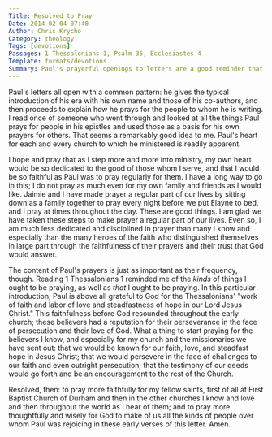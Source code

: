 ```yaml
---
Title: Resolved to Pray
Date: 2014-02-04 07:40
Author: Chris Krycho
Category: theology
Tags: [devotions]
Passages: 1 Thessalonians 1, Psalm 35, Ecclesiastes 4
Template: formats/devotions
Summary: Paul's prayerful openings to letters are a good reminder that I ought to pray more and of how I ought to pray.
---
```


Paul's letters all open with a common pattern: he gives the typical introduction
of his era with his own name and those of his co-authors, and then proceeds to
explain how he prays for the people to whom he is writing. I read once of
someone who went through and looked at all the things Paul prays for people in
his epistles and used those as a basis for his own prayers for others. That
seems a remarkably good idea to me. Paul's heart for each and every church to
which he ministered is readily apparent.

I hope and pray that as I step more and more into ministry, my own heart would
be so dedicated to the good of those whom I serve, and that I would be so
faithful as Paul was to pray regularly for them. I have a long way to go in
this; I do not pray as much even for my own family and friends as I would like.
Jaimie and I have made prayer a regular part of our lives by sitting down as a
family together to pray every night before we put Elayne to bed, and I pray at
times throughout the day. These are good things. I am glad we have taken these
steps to make prayer a regular part of our lives. Even so, I am much less
dedicated and disciplined in prayer than many I know and especially than the
many heroes of the faith who distinguished themselves in large part through the
faithfulness of their prayers and their trust that God would answer.

The content of Paul's prayers is just as important as their frequency, though.
Reading 1 Thessalonians 1 reminded me of the *kinds* of things I ought to be
praying, as well as *that* I ought to be praying. In this particular
introduction, Paul is above all grateful to God for the Thessalonians' "work of
faith  and labor of love and steadfastness of hope in our Lord Jesus Christ."
This faithfulness before God resounded throughout the early church; these
believers had a reputation for their perseverance in the face of persecution and
their love of God. What a thing to start praying for the believers I know, and
especially for my church and the missionaries we have sent out: that we would be
known for our faith, love, and steadfast hope in Jesus Christ; that we would
persevere in the face of challenges to our faith and even outright persecution;
that the testimony of our deeds would go forth and be an encouragement to the
rest of the Church.

Resolved, then: to pray more faithfully for my fellow saints, first of all at
First Baptist Church of Durham and then in the other churches I know and love
and then throughout the world as I hear of them; and to pray more thoughtfully
and wisely for God to make of us all the kinds of people over whom Paul was
rejoicing in these early verses of this letter. Amen.

